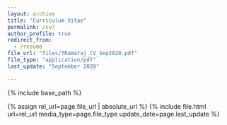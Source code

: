 ```yaml
---
layout: archive
title: "Curriculum Vitae"
permalink: /cv/
author_profile: true
redirect_from:
  - /resume
file_url: "files/TRamaraj_CV_Sep2020.pdf"
file_type: "application/pdf"
last_update: "September 2020"

---
```

{% include base_path %}

{% assign rel_url=page.file_url | absolute_url %}
{% include file.html url=rel_url media_type=page.file_type update_date=page.last_update %}
